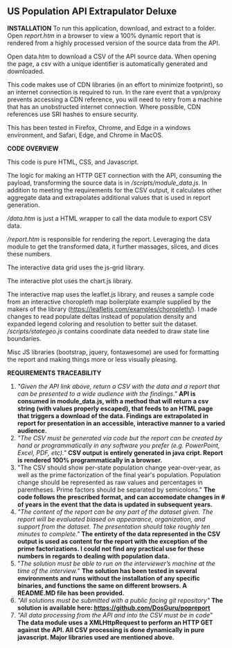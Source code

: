 ## **US Population API Extrapulator Deluxe**

**INSTALLATION**
To run this application, download, and extract to a folder. Open *report.htm* in a browser to view a 100% dynamic report that is rendered from a highly processed version of the source data from the API.

Open data.htm to download a CSV of the API source data. When opening the page, a csv with a unique identifier is automatically generated and downloaded.

This code makes use of CDN libraries (in an effort to minimize footprint), so an internet connection is required to run. In the rare event that a vpn/proxy prevents accessing a CDN reference, you will need to retry from a machine that has an unobstructed internet connection. Where possible, CDN references use SRI hashes to ensure security.

This has been tested in Firefox, Chrome, and Edge in a windows environment, and Safari, Edge, and Chrome in MacOS.

**CODE OVERVIEW**

This code is pure HTML, CSS, and Javascript.

The logic for making an HTTP GET connection with the API, consuming the payload, transforming the source data is in */scripts/module_data.js*. In addition to meeting the requirements for the CSV output, it calculates other aggregate data and extrapolates additional values that is used in report generation.

*/data.htm* is just a HTML wrapper to call the data module to export CSV data.

*/report.htm* is responsible for rendering the report. Leveraging the data module to get the transformed data, it further massages, slices, and dices these numbers.

 The interactive data grid uses the js-grid library.

The interactive plot uses the chart.js library.

The interactive map uses the leaflet.js library, and reuses a sample code from an interactive choropleth map boilerplate example supplied by the makers of the library (https://leafletjs.com/examples/choropleth/). I made changes to read populate deltas instead of population density and expanded legend coloring and resolution to better suit the dataset. */scripts/stategeo.js* contains coordinate data needed to draw state line boundaries.

Misc JS libraries (bootstrap, jquery, fontawesome) are used for formatting the report and making things more or less visually pleasing.

**REQUIREMENTS TRACEABILITY**

 1. *"Given the API link above, return a CSV with the data and a report that can be presented to a wide audience with the findings."*
**API is consumed in module_data.js, with a method that will return a csv string (with values properly escaped), that feeds to an HTML page that triggers a download of the data.  Findings are extrapolated in report for presentation in an accessible, interactive manner to a varied audience.**
2. *"The CSV must be generated via code but the report can be created by hand or programmatically in any software you prefer (e.g. PowerPoint, Excel, PDF, etc)."*
**CSV output is entirely generated in java cript. Report is rendered 100% programmatically in a browser.**
3.  "The CSV should show per-state population change year-over-year, as well as the prime factorization of the final year's population. Population change should be represented as raw values and percentages in parentheses. Prime factors should be separated by semicolons."
**The code follows the prescribed format, and can accomodate changes in # of years in the event that the data is updated in subsequent years.**
4. *"The content of the report can be any part of the dataset given. The report will be evaluated biased on appearance, organization, and support from the dataset. The presentation should take roughly ten minutes to complete."*
**The entirety of the data represented in the CSV output is used as content for the report with the exception of the prime factorizations.  I could not find any practical use for these numbers in regards to dealing with population data.**
5. "*The solution must be able to run on the interviewer’s machine at the time of the interview.*"
**The solution has been tested in several environments and runs without the installation of any specific binaries, and functions the same on different browsers. A README.MD file has been provided.**
6. *"All solutions must be submitted with a public facing git repository"*
**The solution is available here: https://github.com/DosGuru/popreport** 
7. *"All data processing from the API and into the CSV must be in code"*
**The data module uses a XMLHttpRequest to perform an HTTP GET against the API.  All CSV processing is done dynamically in pure javascript. Major libraries used are mentioned above.**